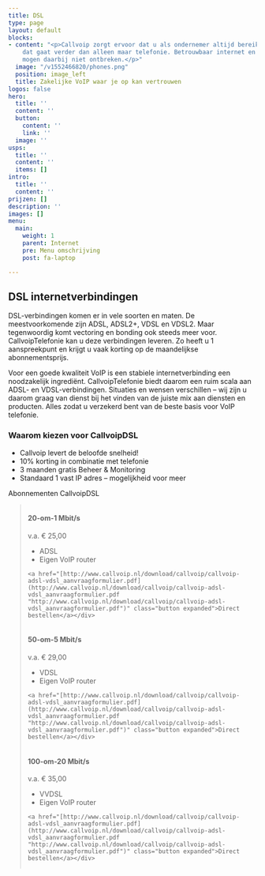 ```yaml
---
title: DSL
type: page
layout: default
blocks:
- content: "<p>Callvoip zorgt ervoor dat u als ondernemer altijd bereikbaar bent,
    dat gaat verder dan alleen maar telefonie. Betrouwbaar internet en goede apparatuur
    mogen daarbij niet ontbreken.</p>"
  image: "/v1552466820/phones.png"
  position: image_left
  title: Zakelijke VoIP waar je op kan vertrouwen
logos: false
hero:
  title: ''
  content: ''
  button:
    content: ''
    link: ''
  image: ''
usps:
  title: ''
  content: ''
  items: []
intro:
  title: ''
  content: ''
prijzen: []
description: ''
images: []
menu:
  main:
    weight: 1
    parent: Internet
    pre: Menu omschrijving
    post: fa-laptop

---
```

## DSL internetverbindingen

DSL-verbindingen komen er in vele soorten en maten. De meestvoorkomende zijn ADSL, ADSL2+, VDSL en VDSL2. Maar tegenwoordig komt vectoring en bonding ook steeds meer voor. CallvoipTelefonie kan u deze verbindingen leveren. Zo heeft u 1 aanspreekpunt en krijgt u vaak korting op de maandelijkse abonnementsprijs.

Voor een goede kwaliteit VoIP is een stabiele internetverbinding een noodzakelijk ingrediënt. CallvoipTelefonie biedt daarom een ruim scala aan ADSL- en VDSL-verbindingen. Situaties en wensen verschillen – wij zijn u daarom graag van dienst bij het vinden van de juiste mix aan diensten en producten. Alles zodat u verzekerd bent van de beste basis voor VoIP telefonie.

### Waarom kiezen voor CallvoipDSL

* Callvoip levert de beloofde snelheid!
* 10% korting in combinatie met telefonie
* 3 maanden gratis Beheer & Monitoring
* Standaard 1 vast IP adres – mogelijkheid voor meer

Abonnementen CallvoipDSL

> <div class="row">
>
> <div class="column medium-4">
>
> <div class="price">
>
> <div class="price-head">
>
> <h4>20-om-1 Mbit/s</h4>
>
> <span>v.a. € 25,00</span>
>
> </div>
>
> <div class="price-body">
>
> <ul>
>
>  	<li>ADSL</li>
>
>  	<li>Eigen VoIP router</li>
>
> </ul>
>
> </div>
>
> <div class="price-footer">
>
>     <a href="[http://www.callvoip.nl/download/callvoip/callvoip-adsl-vdsl_aanvraagformulier.pdf](http://www.callvoip.nl/download/callvoip/callvoip-adsl-vdsl_aanvraagformulier.pdf "http://www.callvoip.nl/download/callvoip/callvoip-adsl-vdsl_aanvraagformulier.pdf")" class="button expanded">Direct bestellen</a></div>
>
> </div>
>
> </div>
>
> <div class="column medium-4">
>
> <div class="price">
>
> <div class="price-head">
>
> <h4>50-om-5 Mbit/s</h4>
>
> <span>v.a. € 29,00</span>
>
> </div>
>
> <div class="price-body">
>
> <ul>
>
>  	<li>VDSL</li>
>
>  	<li>Eigen VoIP router</li>
>
> </ul>
>
> </div>
>
> <div class="price-footer">
>
>     <a href="[http://www.callvoip.nl/download/callvoip/callvoip-adsl-vdsl_aanvraagformulier.pdf](http://www.callvoip.nl/download/callvoip/callvoip-adsl-vdsl_aanvraagformulier.pdf "http://www.callvoip.nl/download/callvoip/callvoip-adsl-vdsl_aanvraagformulier.pdf")" class="button expanded">Direct bestellen</a></div>
>
> </div>
>
> </div>
>
> <div class="column medium-4">
>
> <div class="price">
>
> <div class="price-head">
>
> <h4>100-om-20 Mbit/s</h4>
>
> <span>v.a. € 35,00</span>
>
> </div>
>
> <div class="price-body">
>
> <ul>
>
>  	<li>VVDSL</li>
>
>  	<li>Eigen VoIP router</li>
>
> </ul>
>
> </div>
>
> <div class="price-footer">
>
>     <a href="[http://www.callvoip.nl/download/callvoip/callvoip-adsl-vdsl_aanvraagformulier.pdf](http://www.callvoip.nl/download/callvoip/callvoip-adsl-vdsl_aanvraagformulier.pdf "http://www.callvoip.nl/download/callvoip/callvoip-adsl-vdsl_aanvraagformulier.pdf")" class="button expanded">Direct bestellen</a></div>
>
> </div>
>
> </div>
>
> </div>